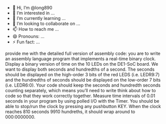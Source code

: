- 👋 Hi, I’m @long890
- 👀 I’m interested in ...
- 🌱 I’m currently learning ...
- 💞️ I’m looking to collaborate on ...
- 📫 How to reach me ...
- 😄 Pronouns: ...
- ⚡ Fun fact: ...

<!---
long890/long890 is a ✨ special ✨ repository because its `README.md` (this file) appears on your GitHub profile.
You can click the Preview link to take a look at your changes.
--->
provide me with the detailed full version of assembly code: you are to write an assembly language program that implements a real-time binary clock. Display
a binary version of time on the 10 LEDs on the DE1-SoC board. We want to display both seconds and hundredths
of a second. The seconds should be displayed on the high-order 3 bits of the red LEDS (i.e. LEDR9:7) and the
hundredths of seconds should be displayed on the low-order 7 bits (i.e. LEDR6:0). Your code should keep the
seconds and hundredth seconds counting separately, which means you’ll need to write think about how to code so
that they work correctly together.
Measure time intervals of 0.01 seconds in your program by using polled I/O with the Timer. You should be able
to stop/run the clock by pressing any pushbutton KEY. When the clock reaches 810 seconds 9910 hundreths, it
should wrap around to 000:0000000.
